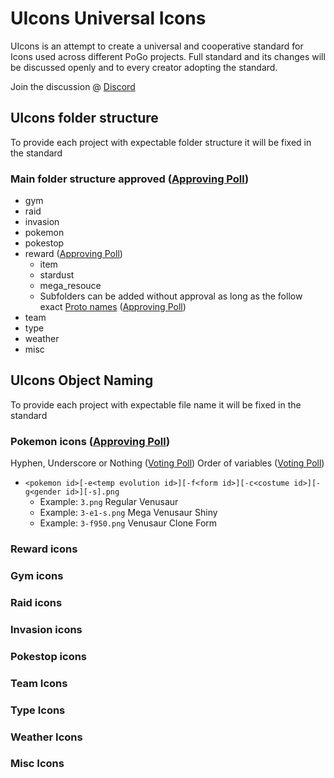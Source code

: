 # UIcons Universal Icons

UIcons is an attempt to create a universal and cooperative standard for Icons used across different PoGo projects. Full standard and its changes will be discussed openly and to every creator adopting the standard.

Join the discussion @ [Discord](https://discord.gg/cG8JwrJB6Z)

## UIcons folder structure

To provide each project with expectable folder structure it will be fixed in the standard 

### Main folder structure approved ([Approving Poll](https://discord.com/channels/795728654566817812/795778114139586590/796050026689855538))

- gym
- raid
- invasion
- pokemon
- pokestop
- reward  ([Approving Poll](https://discord.com/channels/795728654566817812/795778114139586590/796468427228315648))
  - item
  - stardust
  - mega_resouce
  - Subfolders can be added without approval as long as the follow exact [Proto names](https://github.com/Furtif/POGOProtos/blob/old_master/src/POGOProtos/Data/Quests/QuestReward.proto#L39) ([Approving Poll](https://discord.com/channels/795728654566817812/797833971332415529/797834489861767178))
- team
- type
- weather
- misc

## UIcons Object Naming

To provide each project with expectable file name it will be fixed in the standard 

### Pokemon icons ([Approving Poll](https://discord.com/channels/795728654566817812/797833971332415529/804151316460601375))
Hyphen, Underscore or Nothing ([Voting Poll](https://discord.com/channels/795728654566817812/797833971332415529/805465450863394847))
Order of variables ([Voting Poll](https://discord.com/channels/795728654566817812/797833971332415529/805466387342426114))

  - `<pokemon id>[-e<temp evolution id>][-f<form id>][-c<costume id>][-g<gender id>][-s].png`
    - Example: `3.png` Regular Venusaur
    - Example: `3-e1-s.png` Mega Venusaur Shiny
    - Example: `3-f950.png` Venusaur Clone Form

### Reward icons

### Gym icons

### Raid icons

### Invasion icons

### Pokestop icons

### Team Icons

### Type Icons

### Weather Icons

### Misc Icons
